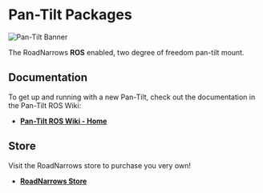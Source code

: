 Pan-Tilt Packages
=

![Pan-Tilt Banner](https://github.com/roadnarrows-robotics/pan_tilt/wiki/images/PanTiltProdBanner.png)

The RoadNarrows **ROS** enabled, two degree of freedom pan-tilt mount.

## Documentation
To get up and running with a new Pan-Tilt, check out the documentation in the
Pan-Tilt ROS Wiki:
* [**Pan-Tilt ROS Wiki - Home**](https://github.com/roadnarrows-robotics/pan_tilt/wiki)

## Store
Visit the RoadNarrows store to purchase you very own!
* [**RoadNarrows Store**](http://www.roadnarrows-store.com/pan-tilt-mount.html)
